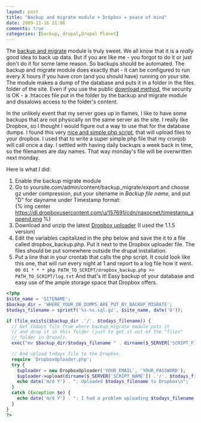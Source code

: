 ```yaml
---
layout: post
title: "Backup and migrate module + Dropbox = peace of mind"
date: 2009-11-16 21:06
comments: true
categories: [backup, drupal,Drupal Planet]
---
```

The [backup and migrate](http://drupal.org/project/backup_migrate) module is truly sweet. We all know that it is a *really* good idea to back up data. But if you are like me - you forgot to do it or just don't do it for some lame reason. So backups should be automated. The backup and migrate module does exactly that - it can be configured to run every X hours if you have cron (and you should have) running on your site.   
The module makes a dump of the database and puts it in a folder in the files folder of the site. Even if you use the public [download method](http://drupal.org/node/22240), the security is OK - a .htacces file put in the folder by the backup and migrate module and dissalows access to the folder's content. 

In the unlikely event that my server goes up in flames, I like to have some backups that are not physically on the same server as the site. I really like Dropbox, so I thought I would figure out a way to use that for the database dumps. I found this very [nice and simple php script](http://jaka.kubje.org/software/dropboxuploader/), that will upload files to your dropbox. I used that to write a super simple php file that my cronjob will call once a day. I settled with having daily backups a week back in time, so the filenames are day names. That way monday's file will be overwritten next monday.

Here is what I did:

1.  Enable the backup migrate module
2.  Go to yoursite.com/admin/content/backup_migrate/export and choose gz under compression, put your sitename in _Backup file name_, and put "D" for dayname under Timestamp format:  
{% img center https://dl.dropboxusercontent.com/u/157691/cdn/naxocnet/timestamp_append.png %}  
3.  Download and unzip the latest [Dropbox uploader](http://jaka.kubje.org/software/dropboxuploader/) (I used the 1.1.5 version)
4.  Edit the variables capitalized in the php below and save the it to a file called dropbox_backup.php. Put it next to the Dropbox uploader file. The files should be put somewhere outside the drupal installation.
5.  Put a line that in your crontab that calls the php script. It could look like this one, that will run every night at 1 and report to a log file how it went.
`00 01 * * * php PATH_TO_SCRIPT/dropbox_backup.php >> PATH_TO_SCRIPT/log.txt`
And that's it! Easy backup of your database and easy use of the ample storage space that Dropbox offers.
``` php
<?php
$site_name = 'SITENAME';
$backup_dir = 'WHERE_YOUR_DB_DUMPS_ARE_PUT_BY_BACKUP_MIGRATE';
$todays_filename = sprintf('%s-%s.sql.gz', $site_name, date('D'));

if (file_exists($backup_dir .'/'. $todays_filename)) {
  // Get todays file from where backup_migrate module puts it
  // and drop it in this folder (just to get it out of the "files"
  // folder in Drupal).
  exec("mv $backup_dir/$todays_filename " . dirname($_SERVER['SCRIPT_FILENAME']));

  // And upload todays file to the Dropbox.
  require 'DropboxUploader.php';
  try {
    $uploader = new DropboxUploader('YOUR_EMAIL', 'YOUR_PASSWORD');
    $uploader->upload(dirname($_SERVER['SCRIPT_NAME']) .'/'. $todays_filename, 'FOLDER_IN_DROPBOX');
    echo date('m/d Y') . ": Uploaded $todays_filename to Dropbox\n";
  }
  catch (Exception $e) {
    echo date('m/d Y') . ": I had a problem uploading $todays_filename to Dropbox\n";
  }
}
?>
```
